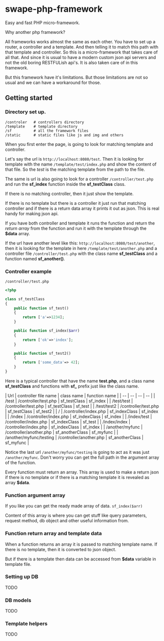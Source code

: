 swape-php-framework
===

Easy and fast PHP micro-framework.

Why another php framework?

All frameworks works almost the same as each other. You have to set up a router, a controller and a template. And then telling it to match this path with that template and controller. So this is a micro-framework that takes care of all that. And since it is usual to have a modern custom json api servers and not the old boring RESTFULish api's. It is also taken care of in this framework.

But this framework have it's limitations. But those limitations are not so usual and we can have a workaround for those.

## Getting started

### Directory set up.

```
/controler   # controllers directory
/template    # template directory
/sf          # all the framework files
/static      # static files like js and img and others
```

When you first enter the page, is going to look for matching template and controller.

Let's say the url is `http://localhost:8080/test`. Then it is looking for template with the name `/template/test/index.php` and show the content of that file. So the *test* is the matching template from the path to the file.

The same is url is also going to look for a controller `/controller/test.php` and run the **sf_index** function inside the **sf_testClass** class.

If there is no matching controller, then it just show the template.

If there is no template but there is a controller it just run that matching controller and if there is a return data array it prints it out as json. This is real handy for making json api.

If you have both controller and template it runs the function and return the *return array* from the function and run it with the template through the **$data** array.

If the url have another level like this: `http://localhost:8080/test/another`, then it is looking for the template in here `/template/test/another.php` and a controller file `/controller/test.php` with the class name **sf_testClass** and a function named **sf_another()**.

### Controller example

`/controller/test.php`
```php
<?php

class sf_testClass
{
    public function sf_test()
    {
        return ['a'=>1234];
    }

    public function sf_index($arr)
    {
        return ['ok'=>'index'];
    }

    public function sf_test2()
    {
        return ['some_data'=> 42];
    }
}

```

Here is a typical controller that have the name **test.php**, and a class name **sf_testClass** and functions with **sf_** prefix just like the class name.

| Url | controller file name | class name | function name |
| -- | -- | -- | -- |
| /test | /controller/test.php | sf_testClass | sf_index |
| /test/test | /controller/test.php | sf_testClass | sf_test |
| /test/test2 | /controller/test.php | sf_testClass | sf_test2 |
| / | /controller/index.php | sf_indexClass | sf_index |
| /index | /controller/index.php | sf_indexClass | sf_index |
| /index/test | /controller/index.php | sf_indexClass | sf_test |
| /index/index | /controller/index.php | sf_indexClass | sf_index |
| /another/myfunc | /controller/another.php | sf_anotherClass | sf_myfunc |
| /another/myfunc/testing | /controller/another.php | sf_anotherClass | sf_myfunc |

Notice the last url `/another/myfunc/testing` is going to act as it was just `/another/myfunc`. Don't worry you can get the full path in the argument array of the function.

Every function must return an array. This array is used to make a return json if there is no template or if there is a matching template it is revealed as array **$data**.

### Function argument array

If you like you can get the ready made array of data. `sf_index($arr)`

Content of this array is where you can get stuff like query parameters, request method, db object and other useful information from.

### Function return array and template data

When a function returns an array it is passed to matching template name.
If there is no template, then it is converted to json object.

But if there is a template then data can be accessed from **$data** variable in template file.

### Setting up DB

TODO

### DB models

TODO

### Template helpers

TODO
